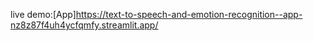 live demo:[App]https://text-to-speech-and-emotion-recognition--app-nz8z87f4uh4ycfqmfy.streamlit.app/
